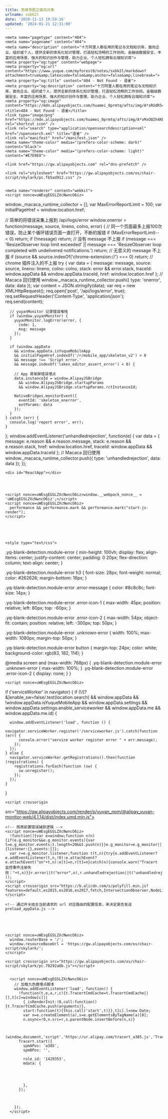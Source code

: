 ```yaml
---
title: 思维导图之面向对象
urlname: sxbk2l
date: '2020-11-13 19:59:16'
updated: '2024-01-21 12:31:00'
---
```

<!doctype html>
<html data-kumuhana="default">
  <head>
    <meta charset="utf-8">
    <meta name="robots" content="noindex">
    <meta name="robots" content="nofollow">
    <meta name="viewport" content="width=device-width, initial-scale=1, maximum-scale=1, user-scalable=no, viewport-fit=cover">
    <link rel="apple-touch-icon" href="https://mdn.alipayobjects.com/huamei_0prmtq/afts/img/A*sRUdR543RjcAAAAAAAAAAAAADvuFAQ/original" />
    <meta http-equiv="X-UA-Compatible" content="edge">
    
    <meta name="pagetype" content="404">
    <meta name="pagename" content="404">
    <meta name="description" content="十万阿里人都在用的笔记与文档知识库，面向企业、组织或个人，提供全新的体系化知识管理，打造轻松流畅的工作协同。金融级数据安全、丰富的应用场景、强大的知识创作与管理，助力企业、个人轻松拥有云端知识库">
    <meta property="og:type" content="webpage">
    <meta property="og:url" content="https://www.yuque.com/myforest0/notes/sxbk2l/markdown?attachment=true&amp;latexcode=false&amp;anchor=false&amp;linebreak=">
    <meta property="og:title" content="404 - Not Found · 语雀">
    <meta property="og:description" content="十万阿里人都在用的笔记与文档知识库，面向企业、组织或个人，提供全新的体系化知识管理，打造轻松流畅的工作协同。金融级数据安全、丰富的应用场景、强大的知识创作与管理，助力企业、个人轻松拥有云端知识库">
    <meta property="og:image" content="https://mdn.alipayobjects.com/huamei_0prmtq/afts/img/A*sRUdR543RjcAAAAAAAAAAAAADvuFAQ/original">
    <title>404 - Not Found · 语雀</title>
    <link type="image/png" href="https://mdn.alipayobjects.com/huamei_0prmtq/afts/img/A*vMxOQIh4KBMAAAAAAAAAAAAADvuFAQ/original" rel="shortcut icon" />
    <link rel="search" type="application/opensearchdescription+xml" href="/opensearch.xml" title="语雀" />
    <link rel="manifest" href="/manifest.json" />
    <meta name="theme-color" media="(prefers-color-scheme: dark)"  content="black">
    <meta name="theme-color" media="(prefers-color-scheme: light)" content="#E7E9E8">

    <link href="https://gw.alipayobjects.com" rel="dns-prefetch" />
<link href="https://mdap.alipay.com" rel="dns-prefetch" />
<link href="https://cdn.nlark.com" rel="dns-prefetch" />
<link href="https://cdn.yuque.com" rel="dns-prefetch" />
<link href="https://kcart.alipay.com" rel="dns-prefetch" />
<link href="https://cdn-pri.nlark.com" rel="dns-prefetch" />
<link href="https://g.yuque.com" rel="dns-prefetch" />
<link href="https://mdap.yuque.com" rel="dns-prefetch" />



    
    
<link rel="stylesheet" href="https://gw.alipayobjects.com/os/chair-script/skylark/deps.afe7529e.chunk.css" />
<link rel="stylesheet" href="https://gw.alipayobjects.com/os/chair-script/skylark/larkui.32a8e3d9.chunk.css" />


    <link rel="stylesheet" href="https://gw.alipayobjects.com/os/chair-script/skylark/pc.fb5ad912.css" />
    
    
    <meta name="renderer" content="webkit">
    <script nonce=uWEsgEGSLZXcNwncO6iz>
  window._macaca_runtime_collector = [];
  var MaxErrorReportLimit = 100;
  var initialPageHref = window.location.href;

  // 简单的将错误采集上报到 /api/logs/error
  window.onerror = function(message, source, lineno, colno, error) {
    // 同一个页面最多上报100次错误，防止某个循环错误页面一直打开，不断的报错
    if (MaxErrorReportLimit-- < 0) return;
    if (!message) return; // 没有 message 不上报
    if (message === 'ResizeObserver loop limit exceeded' || message === 'ResizeObserver loop completed with undelivered notifications.') return; // 无意义的 message 不上报
    if (source && source.indexOf('chrome-extension://') === 0) return; // chrome 插件注入的不上报
    try {
      var data = {
        message: message,
        source: source,
        lineno: lineno,
        colno: colno,
        stack: error && error.stack,
        traceId: window.appData && window.appData.traceId,
        href: window.location.href
      };
      // Macaca 回归使用
      window._macaca_runtime_collector.push({
        type: 'onerror',
        data: data
      });
      var content = JSON.stringify(data);
      var req = new XMLHttpRequest();
      req.open('post', '/api/logs/error', true);
      req.setRequestHeader('Content-Type', 'application/json');
      req.send(content);

      // yuyanMonitor 记录错误堆栈
      if (window.yuyanMonitor) {
        yuyanMonitor.logError(error, {
          code: 1,
          msg: message
        });
      }

      if (window.appData
        && window.appData.isYuqueMobileApp
        && initialPageHref.indexOf('/r/mobile_app/skeleton_v2') > 0
        && message !== 'Script error.'
        && message.indexOf('lakex_editor_assert_error') < 0) {

        // App 骨架屏错误埋点
        data.instanceId = window.AlipayJSBridge
          && window.AlipayJSBridge.startupParams
          && window.AlipayJSBridge.startupParams.rctInstanceId;

        NativeBridges.monitorEvent({
          eventId: 'skeleton_onerror',
          extParams: data
        });
      }
    } catch (err) {
      console.log('report error', err);
    }
  };
  window.addEventListener('unhandledrejection', function(e) {
    var data = {
      message: e.reason && e.reason.message,
      stack: e.reason && e.reason.stack,
      href: window.location.href,
      traceId: window.appData && window.appData.traceId
    };
    // Macaca 回归使用
    window._macaca_runtime_collector.push({
      type: 'unhandledrejection',
      data: data
    });
  });
</script>

  </head>
  <body>
    
    
<script nonce=uWEsgEGSLZXcNwncO6iz>
(function() {
  window.appData = JSON.parse(decodeURIComponent("%7B%22me%22%3A%7B%22PERMISSION%22%3A%7B%22create_member%22%3Atrue%2C%22create_book%22%3Atrue%2C%22create_book_collaborator%22%3Afalse%2C%22modify_book_setting%22%3Afalse%2C%22share_book%22%3Atrue%2C%22export_book%22%3Atrue%2C%22share_doc%22%3Atrue%2C%22export_doc%22%3Atrue%2C%22force_delete_doc%22%3Afalse%7D%2C%22organization_login%22%3A0%2C%22login%22%3A%22myforest0%22%2C%22work_id%22%3A%22%22%2C%22email%22%3A%22295***%40qq.com%22%2C%22mobile%22%3A%22199******70%22%2C%22member_level%22%3A1%2C%22isPermanentPunished%22%3Afalse%2C%22avatar_url%22%3A%22https%3A%2F%2Fcdn.nlark.com%2Fyuque%2F0%2F2022%2Fpng%2F1429353%2F1648780999326-avatar%2Fe6a1ea94-d01e-4cfa-8b55-17e74afcb162.png%22%2C%22isActive%22%3Atrue%2C%22isInactive%22%3Afalse%2C%22isDeactivated%22%3Afalse%2C%22isTerminated%22%3Afalse%2C%22isBanned%22%3Afalse%2C%22isBlocked%22%3Afalse%2C%22isExtcontact%22%3Afalse%2C%22isPaid%22%3Atrue%2C%22hasMemberLevel%22%3Atrue%2C%22memberLevelName%22%3A%22%E4%B8%93%E4%B8%9A%E4%BC%9A%E5%91%98%22%2C%22isTopLevel%22%3Afalse%2C%22isNewbie%22%3Afalse%2C%22isWillExpire%22%3Afalse%2C%22isWiki%22%3Afalse%2C%22isPublicPage%22%3Afalse%2C%22account%22%3A%7B%22id%22%3A1181709%2C%22name%22%3A%22resonance%22%2C%22username%22%3A%227fc19ed6-a4c7-439d-8693-721e250f75a9%22%2C%22mobile%22%3A%22199******70%22%2C%22email%22%3A%22295***%40qq.com%22%2C%22_serializer%22%3A%22web.account%22%7D%2C%22corpAccounts%22%3A%7B%7D%2C%22assistant%22%3A%7B%7D%2C%22id%22%3A1429353%2C%22created_at%22%3A%222020-05-14T02%3A37%3A55.000Z%22%2C%22updated_at%22%3A%222024-01-21T04%3A41%3A58.000Z%22%2C%22space_id%22%3A0%2C%22type%22%3A%22User%22%2C%22name%22%3A%22%E6%9E%97%22%2C%22description%22%3A%22%22%2C%22avatar%22%3A%22https%3A%2F%2Fcdn.nlark.com%2Fyuque%2F0%2F2022%2Fpng%2F1429353%2F1648780999326-avatar%2Fe6a1ea94-d01e-4cfa-8b55-17e74afcb162.png%22%2C%22owner_id%22%3Anull%2C%22topics_count%22%3A0%2C%22public_topics_count%22%3A0%2C%22members_count%22%3A0%2C%22books_count%22%3A3%2C%22public_books_count%22%3A2%2C%22followers_count%22%3A0%2C%22following_count%22%3A1%2C%22account_id%22%3A1181709%2C%22role%22%3A1%2C%22status%22%3A1%2C%22public%22%3A1%2C%22wants_email%22%3Atrue%2C%22wants_marketing_email%22%3Atrue%2C%22topic_updated_at_ms%22%3A0%2C%22deleted_slug%22%3Anull%2C%22language%22%3A%22zh-cn%22%2C%22organization_id%22%3A0%2C%22zone_id%22%3A0%2C%22emp_type%22%3Anull%2C%22group_department_updated_at%22%3Anull%2C%22expired_at%22%3A%222024-04-22T15%3A59%3A59.000Z%22%2C%22scene%22%3Anull%2C%22source%22%3Anull%2C%22max_member%22%3Anull%2C%22last_logined_at%22%3A%222024-01-21T04%3A41%3A58.000Z%22%2C%22deleted_at%22%3Anull%2C%22grains_sum%22%3A182%2C%22punish_expired_at%22%3Anull%2C%22extend_private%22%3A0%2C%22hasPassword%22%3Atrue%2C%22isTrial%22%3Afalse%2C%22canCreateOrg%22%3Atrue%2C%22hasNewEvent%22%3Afalse%2C%22is_admin%22%3Afalse%2C%22is_uirobot%22%3Afalse%2C%22theme%22%3A%22default%22%7D%2C%22notification%22%3A%7B%22notifyCount%22%3A0%2C%22showDot%22%3Afalse%7D%2C%22settings%22%3A%7B%22allowed_link_schema%22%3A%5B%22dingtalk%3A%22%5D%2C%22enable_link_interception%22%3Atrue%2C%22enable_new_user_public_ability_forbid%22%3Atrue%2C%22user_registry_forbidden_level%22%3A%22%22%2C%22watermark_enable%22%3A%22%22%2C%22public_space_doc_search_enable%22%3Atrue%2C%22lake_enabled_groups%22%3A%22*%22%2C%22image_proxy_root%22%3A%22%22%2C%22max_import_task_count%22%3A1%2C%22enable_search%22%3Atrue%2C%22enable_serviceworker%22%3Atrue%2C%22enable_lazyload_card%22%3A%22codeblock%22%2C%22editor_canary%22%3A%7B%22card_lazy_init%22%3A100%2C%22retryOriginImage%22%3A100%7D%2C%22enable_attachment_multipart%22%3Atrue%2C%22enable_custom_video_player%22%3Atrue%2C%22conference_gift_num%22%3A0%2C%22intranet_safe_tip%22%3A%5B%22open%22%5D%2C%22publication_enable_whitelist%22%3A%5B%5D%2C%22foreign_phone_registry_enabled_organization_whitelist%22%3A%5B%2216014876%22%2C%2216022684%22%2C%2216052442%22%2C%2218041640%22%2C%221437%22%2C%221565%22%2C%221796%22%2C%222838%22%2C%2216052442%22%2C%22309%22%2C%2222614%22%2C%221780%22%2C%226001397%22%2C%2214481%22%2C%2214040138%22%2C%2216052442%22%2C%2214043106%22%2C%2214006688%22%2C%2216033469%22%2C%2218044074%22%2C%2211321%22%2C%222008%22%2C%2235721%22%2C%226001216%22%2C%22806%22%2C%2218041640%22%2C%2218100055%22%2C%2216014876%22%2C%2216022684%22%2C%2220013926%22%2C%2221004993%22%2C%2216014876%22%2C%221780%22%2C%2216040901%22%2C%2221008258%22%5D%2C%22disable_comment_socket%22%3Atrue%2C%22disabled_login_modal_pop_default%22%3Atrue%2C%22enable_open_in_mobile_app%22%3Atrue%2C%22enable_wechat_guide_qrcode%22%3Atrue%2C%22enable_issue%22%3Atrue%2C%22enable_blank_page_detect%22%3Atrue%2C%22zone_ant_auth_keepalive_enabled_domains%22%3A%5B%5D%2C%22enable_new_group_page_whitelist%22%3A%5B%5D%2C%22enable_web_ocr%22%3A%7B%22enable%22%3Atrue%2C%22enableBrowsers%22%3A%5B%22chrome%22%5D%2C%22_users%22%3A%5B106822%5D%2C%22percent%22%3A100%7D%2C%22customer_staff_dingtalk_id%22%3A%22%22%2C%22enable_desktop_force_local%22%3Atrue%2C%22side_third_app_config%22%3A%7B%7D%2C%22desktop_check_network_status_interval%22%3A30%2C%22review_assistant_provider_url%22%3A%22%22%2C%22debug_assistant_provider_url%22%3A%22%22%2C%22codefuse_assistant_provider_url%22%3A%22%22%2C%22opsgpt_assistant_provider_url%22%3A%22%22%2C%22user_certifications_share_whitelist%22%3A%5B%22352135%22%2C%2239191355%22%2C%2295294%22%2C%2213012852%22%2C%2239187844%22%2C%2239195365%22%2C%2222303185%22%2C%2239199571%22%2C%2239200198%22%5D%2C%22user_certifications_share_scale%22%3A10%2C%22app_trusted_url_patterns%22%3A%5B%22%5Ehttps%3F%3A%5C%5C%2F%5C%5C%2F%5Ba-zA-Z0-9.-%5D%2B%5C%5C.yuque%5C%5C.com%22%2C%22%5Ehttps%3F%3A%5C%5C%2F%5C%5C%2F%5Ba-zA-Z0-9.-%5D%2B%5C%5C.nlark%5C%5C.com%22%2C%22%5Ealipays%3F%3A%5C%5C%2F%5C%5C%2F%22%5D%2C%22enable_mobile_appeal%22%3Atrue%2C%22all_default_captcha_enable%22%3Atrue%2C%22support_extension_download_url%22%3Atrue%2C%22support_extension_download_assembly%22%3Atrue%2C%22user_communication_group_qrcode%22%3A%22https%3A%2F%2Fmdn.alipayobjects.com%2Fhuamei_0prmtq%2Fafts%2Fimg%2FA*5CiSRraBRL0AAAAAAAAAAAAADvuFAQ%2Foriginal%22%7D%2C%22env%22%3A%22prod%22%2C%22space%22%3A%7B%22id%22%3A0%2C%22login%22%3A%22%22%2C%22name%22%3A%22%E8%AF%AD%E9%9B%80%22%2C%22short_name%22%3Anull%2C%22status%22%3A0%2C%22account_id%22%3A0%2C%22logo%22%3Anull%2C%22description%22%3A%22%22%2C%22created_at%22%3Anull%2C%22updated_at%22%3Anull%2C%22host%22%3A%22https%3A%2F%2Fwww.yuque.com%22%2C%22displayName%22%3A%22%E8%AF%AD%E9%9B%80%22%2C%22logo_url%22%3A%22https%3A%2F%2Fcdn.nlark.com%2Fyuque%2F0%2F2022%2Fpng%2F303152%2F1665994257081-avatar%2Fdcb74862-1409-4691-b9ce-8173b4f6e037.png%22%2C%22enable_password%22%3Atrue%2C%22enable_watermark%22%3Afalse%2C%22_serializer%22%3A%22web.space%22%7D%2C%22isYuque%22%3Atrue%2C%22isPublicCloud%22%3Atrue%2C%22isEnterprise%22%3Afalse%2C%22isUseAntLogin%22%3Afalse%2C%22defaultSpaceHost%22%3A%22https%3A%2F%2Fwww.yuque.com%22%2C%22timestamp%22%3A1705812119451%2C%22traceId%22%3A%22ac122d2f17058121192662189136%22%2C%22siteName%22%3A%22%E8%AF%AD%E9%9B%80%22%2C%22siteTip%22%3Anull%2C%22activityTip%22%3Anull%2C%22topTip%22%3Anull%2C%22readTip%22%3A%7B%22global%22%3A22405593%2C%22editor%22%3A3%2C%22org_global%22%3A358649%2C%22invite_register_guide%22%3A1%2C%22feature_vote%22%3A1%2C%22feature_new_catalog_2%22%3A1%2C%22feature_doc_add_resource%22%3A1%2C%22feature_mind%22%3A1%2C%22feature_book_custom_index_landing%22%3A1%2C%22feature_note_release%22%3A1%2C%22feature_events_move_to_explore%22%3A1%2C%22broadcast%22%3A21375320%2C%22public_popup%22%3A39581491%2C%22skylink_guide%22%3A1%2C%22feature_garden_introduce_1429353%22%3A1%2C%22feature_dashboard_books%22%3A1%2C%22owner_help_introduce_tip_1429353%22%3A1%2C%22yuque_public_question_recommend%22%3A36035481%2C%22desktop_online_book_entry_tip%22%3A1%2C%22desktop_online_book_entry_tip_isCollapsed%22%3A1%2C%22desktop_online_book_feature_tip%22%3A1%2C%22note_list_view_feature_tip%22%3A1%7D%2C%22questionRecommend%22%3A%7B%22id%22%3A36035481%2C%22created_at%22%3A%222023-06-14T06%3A27%3A13.978Z%22%2C%22updated_at%22%3A%222023-06-14T06%3A27%3A13.978Z%22%2C%22content%22%3A%22%7B%5C%22image%5C%22%3A%5C%22https%3A%2F%2Fmdn.alipayobjects.com%2Fhuamei_0prmtq%2Fafts%2Fimg%2FA*WfjHQYkHAykAAAAAAAAAAAAADvuFAQ%2Foriginal%5C%22%2C%5C%22url%5C%22%3A%5C%22https%3A%2F%2Fsurvey.alipay.com%2Fapps%2Fzhiliao%2FKIo2JqMv0%5C%22%2C%5C%22openType%5C%22%3A%5C%22open%5C%22%7D%22%2C%22type%22%3A%22yuque_public_question_recommend%22%7D%2C%22dashboardBannerRecommend%22%3Anull%2C%22imageServiceDomains%22%3A%5B%22cdn.yuque.com%22%2C%22cdn.nlark.com%22%2C%22img.shields.io%22%2C%22travis-ci.org%22%2C%22api.travis-ci.org%22%2C%22npm.packagequality.com%22%2C%22snyk.io%22%2C%22coveralls.io%22%2C%22badgen.now.sh%22%2C%22badgen.net%22%2C%22packagephobia.now.sh%22%2C%22duing.alibaba-inc.com%22%2C%22npm.alibaba-inc.com%22%2C%22web.npm.alibaba-inc.com%22%2C%22npmjs.com%22%2C%22npmjs.org%22%2C%22npg.dockerlab.alipay.net%22%2C%22private-alipayobjects.alipay.com%22%2C%22googleusercontent.com%22%2C%22blogspot.com%22%2C%22cdn.hk01.com%22%2C%22camo.githubusercontent.com%22%2C%22gw.daily.taobaocdn.net%22%2C%22cdn-images-1.medium.com%22%2C%22medium.com%22%2C%22i.stack.imgur.com%22%2C%22imgur.com%22%2C%22doc.ucweb.local%22%2C%22lh6.googleusercontent.com%22%2C%224.bp.blogspot.com%22%2C%22bp.blogspot.com%22%2C%22blogspot.com%22%2C%221.bp.blogspot.com%22%2C%222.bp.blogspot.com%22%2C%223.bp.blogspot.com%22%2C%22aliwork-files.oss-accelerate.aliyuncs.com%22%2C%22oss-accelerate.aliyuncs.com%22%2C%22work.alibaba.net%22%2C%22work.alibaba-inc.com%22%2C%22work-file.alibaba.net%22%2C%22work-file.alibaba-inc.com%22%2C%22pre-work-file.alibaba-inc.com%22%2C%22yuque.antfin.com%22%2C%22yuque.antfin-inc.com%22%2C%22intranetproxy.alipay.com%22%2C%22lark-assets-prod-aliyun.oss-accelerate.aliyuncs.com%22%2C%22lh1.googleusercontent.com%22%2C%22lh2.googleusercontent.com%22%2C%22lh3.googleusercontent.com%22%2C%22lh4.googleusercontent.com%22%2C%22lh5.googleusercontent.com%22%2C%22lh6.googleusercontent.com%22%2C%22lh7.googleusercontent.com%22%2C%22lh8.googleusercontent.com%22%2C%22lh9.googleusercontent.com%22%2C%22raw.githubusercontent.com%22%2C%22github.com%22%2C%22en.wikipedia.org%22%2C%22rawcdn.githack.com%22%2C%22pre-work-file.alibaba-inc.com%22%2C%22alipay-rmsdeploy-image.cn-hangzhou.alipay.aliyun-inc.com%22%2C%22antsys-align-files-management.cn-hangzhou.alipay.aliyun-inc.com%22%2C%22baiyan-pre.antfin.com%22%2C%22baiyan.antfin.com%22%2C%22baiyan.dev.alipay.net%22%2C%22marketing.aliyun-inc.com%22%2C%22lark-temp.oss-cn-hangzhou.aliyuncs.com%22%2C%22www.yuque.com%22%2C%22yuque.com%22%2C%22cdn.nlark.com%22%5D%2C%22sharePlatforms%22%3A%5B%22wechat%22%2C%22dingtalk%22%5D%2C%22locale%22%3A%22zh-cn%22%2C%22status%22%3A404%2C%22message%22%3A%22Not%20Found%22%2C%22title%22%3A%22404%20-%20Not%20Found%22%2C%22matchCondition%22%3A%7B%22page%22%3A%22404%22%7D%2C%22paymentInfo%22%3A%7B%22paymentBizInstId%22%3A%22Z69%22%7D%2C%22userMemberInfo%22%3A%7B%22usage%22%3A%7B%22attachment_size%22%3A108798123%2C%22image_size%22%3A23625966%2C%22video_size%22%3A0%2C%22attachment_size_month%22%3A0%2C%22image_size_month%22%3A8874741%2C%22video_size_month%22%3A0%2C%22max_upload_size%22%3A10737418240%2C%22_serializer%22%3A%22web.user_usage_statistics%22%7D%2C%22totalDocAndNoteUsageMonth%22%3A7%2C%22expired_at%22%3A%222024-04-22T15%3A59%3A59.000Z%22%2C%22countDownDays%22%3A92%2C%22isAllowRenew%22%3Afalse%2C%22receipt%22%3Anull%2C%22groupOwners%22%3A%5B%5D%2C%22hasOrder%22%3Afalse%7D%2C%22interest%22%3A%7B%22interests%22%3A%7B%22open_garden%22%3Atrue%2C%22share_note%22%3Atrue%2C%22open_api%22%3Afalse%7D%2C%22owner%22%3A%7B%22id%22%3A1429353%2C%22type%22%3A%22User%22%2C%22member_level%22%3A1%2C%22isTopLevel%22%3Afalse%2C%22isMemberTopLevel%22%3Afalse%2C%22isPaid%22%3Atrue%2C%22isExpired%22%3Afalse%7D%2C%22limit%22%3A%7B%22max_resource_total_size%22%3Anull%2C%22max_resource_month_size%22%3A10737418240%2C%22max_book_number%22%3A1500%2C%22max_doc_note_number%22%3Anull%2C%22max_group_number%22%3A10%2C%22max_book_collaborator_number%22%3A50%2C%22max_doc_collaborator_number%22%3A50%2C%22max_single_file_size%22%3A524288000%2C%22max_single_image_size%22%3A20971520%2C%22max_single_video_size%22%3A524288000%7D%2C%22limits%22%3A%7B%220%22%3A%7B%22max_resource_total_size%22%3Anull%2C%22max_resource_month_size%22%3A1073741824%2C%22max_book_number%22%3A100%2C%22max_doc_note_number%22%3A100%2C%22max_group_number%22%3A10%2C%22max_book_collaborator_number%22%3A5%2C%22max_doc_collaborator_number%22%3A5%2C%22max_single_file_size%22%3A31457280%2C%22max_single_image_size%22%3A10485760%2C%22max_single_video_size%22%3A0%7D%2C%221%22%3A%7B%22max_resource_total_size%22%3Anull%2C%22max_resource_month_size%22%3A10737418240%2C%22max_book_number%22%3A1500%2C%22max_doc_note_number%22%3Anull%2C%22max_group_number%22%3A10%2C%22max_book_collaborator_number%22%3A50%2C%22max_doc_collaborator_number%22%3A50%2C%22max_single_file_size%22%3A524288000%2C%22max_single_image_size%22%3A20971520%2C%22max_single_video_size%22%3A524288000%7D%2C%222%22%3A%7B%22max_resource_total_size%22%3Anull%2C%22max_resource_month_size%22%3A53687091200%2C%22max_book_number%22%3A1500%2C%22max_doc_note_number%22%3Anull%2C%22max_group_number%22%3A10%2C%22max_single_file_size%22%3A2147483648%2C%22max_single_image_size%22%3A52428800%2C%22max_single_video_size%22%3A2147483648%2C%22max_book_collaborator_number%22%3A500%2C%22max_doc_collaborator_number%22%3A500%7D%7D%2C%22usage%22%3A%7B%22isCurrentMonth%22%3Atrue%2C%22attachment_size_month%22%3A0%2C%22video_size_month%22%3A0%2C%22image_size_month%22%3A8874741%2C%22doc_count_month%22%3A7%2C%22max_upload_size%22%3A10737418240%2C%22id%22%3A1305139%2C%22created_at%22%3A%222020-05-14T02%3A37%3A55.000Z%22%2C%22updated_at%22%3A%222024-01-21T04%3A29%3A42.000Z%22%2C%22user_id%22%3A1429353%2C%22attachment_size%22%3A108798123%2C%22video_size%22%3A0%2C%22image_size%22%3A23625966%2C%22last_updated_month%22%3A%22202401%22%2C%22organization_id%22%3A0%7D%7D%2C%22captchaAppKey%22%3A%22FFFF000000000179A3AD%22%2C%22login%22%3A%7B%22loginType%22%3A%22normal%22%2C%22enablePlatforms%22%3A%5B%22dingtalk%22%2C%22alipay%22%2C%22wechat%22%2C%22teambition%22%2C%22apple%22%5D%2C%22isWechatMobileApp%22%3Afalse%7D%2C%22enableCoverageDeploy%22%3Afalse%2C%22isDesktopApp%22%3Afalse%2C%22isAssistant%22%3Afalse%2C%22isAlipayApp%22%3Afalse%2C%22isDingTalkApp%22%3Afalse%2C%22isDingTalkMiniApp%22%3Afalse%2C%22isDingTalkDesktopApp%22%3Afalse%2C%22isYuqueMobileApp%22%3Afalse%2C%22tracertConfig%22%3A%7B%22spmAPos%22%3A%22a385%22%2C%22spmBPos%22%3Anull%7D%7D"));
})();
</script>


    <div id="ReactApp"></div>

    

    
    <script nonce=uWEsgEGSLZXcNwncO6iz>window.__webpack_nonce__ = 'uWEsgEGSLZXcNwncO6iz';</script>
    <script nonce=uWEsgEGSLZXcNwncO6iz>
      performance && performance.mark && performance.mark("start-js-render");
    </script>
    
    
    
    
    
    <style type="text/css">
  .yq-blank-detection.module-error {
    min-height: 100vh;
    display: flex;
    align-items: center;
    justify-content: center;
    padding: 0 20px;
    flex-direction: column;
    text-align: center;
  }

  .yq-blank-detection.module-error h3 {
    font-size: 28px;
    font-weight: normal;
    color: #262626;
    margin-bottom: 16px;
  }

  .yq-blank-detection.module-error .error-message {
    color: #8c8c8c;
    font-size: 14px;
  }

  .yq-blank-detection.module-error .error-icon-1 {
    max-width: 45px;
    position: relative;
    left: 80px;
    top: -60px;
  }

  .yq-blank-detection.module-error .error-icon-2 {
    max-width: 54px;
    object-fit: contain;
    position: relative;
    left: -300px;
    top: 50px;
  }

  .yq-blank-detection.module-error .unknown-error {
    width: 100%;
    max-width: 1080px;
    margin-top: 50px;
  }

  .yq-blank-detection.module-error button {
    margin-top: 24px;
    color: white;
    background-color: rgb(83, 182, 114);
  }

  @media screen and (max-width: 768px) {
    .yq-blank-detection.module-error .unknown-error {
      max-width: 100%;
    }
    .yq-blank-detection.module-error .error-icon-2 {
      display: none;
    }
  }
</style>
<script nonce=uWEsgEGSLZXcNwncO6iz>
  (function() {
    var rootNode = document.querySelector('#ReactApp');
    var appData = window.appData || {};
    var errorMessage = '';
    var BLANK_DETECTION_RELOAD = 'blankDetectionReload';

    var isSupportLocalStorage = (function() {
      var key = '__bd_check_storage';
      try {
        if (!window.localStorage) return false;

        window.localStorage.setItem(key, '1');
        window.localStorage.removeItem(key);
      } catch (e) {
        return false;
      }
      return true;
    })();

    function renderFeedBackTips() {
      // 反馈链接
      var feedBackUrl = window.location.origin + '/feedbacks/new';
      if (appData.traceId) {
        feedBackUrl += '?body=反馈信息：' + appData.traceId;
      }
      var isDesktopApp = window.appData.isDesktopApp;
      var feedback = window.appData.traceId ? '反馈信息：' + window.appData.traceId : '';
      var htmlList;
      if (isDesktopApp) {
        htmlList = [
          '<div id="yq-blank-detection" class="module-error yq-blank-detection">',
          '<div class="error-message">',
          '<h3>页面出错了</h3>',
          '<p>',
          '遇到一些未知错误，请尝试刷新页面、清除浏览器缓存或截图<a target="_blank" href="' + feedBackUrl + '">反馈</a>给我们',
          '</p>',
          '<p>' + feedback + '</p>',
          '<button class="ant-btn" id="yq-blank-detection-reload-button">重启客户端</button>'
        ];
      } else {
        htmlList = [
          '<div id="yq-blank-detection" class="module-error yq-blank-detection">',
          '<img class="error-icon-1" src="/images/2254d717852b695a5fde79d73eaa15a2.png" />',
          '<img class="error-icon-2" src="/images/51a2e766b7b5ec8295ceb56a01d51ccc.png" />',
          '<div class="error-message">',
          '<h3>页面出错了</h3>',
          '<p>',
          '遇到一些未知错误，请尝试刷新页面、清除浏览器缓存或截图<a target="_blank" href="' + feedBackUrl + '">反馈</a>给我们',
          '</p>',
          '<p>' + feedback + '</p>',
          '</div>',
          '<div>',
          '<img class="unknown-error" src="/images/e7cf550d1b33f2337e7d4840dd4df26b.png" />',
          '</div>',
          '</div>'
        ];
      }
      rootNode.innerHTML = htmlList.join('');
      var reloadBtn = document.getElementById('yq-blank-detection-reload-button');
      if (reloadBtn) {
        reloadBtn.onclick = function() {
          if (window.YuqueDesktopJSBridge) {
            window.YuqueDesktopJSBridge.postMessage('app.relaunch');
          } else {
            window.location.reload();
          }
        };
      }
    }

    function reportToYuYan() {
      if (!window.yuyanMonitor) return;
      var fromClient = window.appData.isYuqueMobileApp ? 'yuqueMobileApp' : 'default';
      var traceId = window.appData.traceId || '';
      window.yuyanMonitor.logError(new Error('Page is blank!'), {
        code: 45,
        msg: 'web_page_blank_error',
        d1: fromClient,
        d2: traceId,
        d3: errorMessage
      });
    }

    function unregisterServiceWorker() {
      if ('serviceWorker' in navigator) {
        navigator.serviceWorker
          .getRegistrations()
          .then(function(registrations) {
            registrations.forEach(function(sw) {
              sw.unregister();
            });
        });
      }
    }

    function report() {
      try {
        // 清理掉 localStorage
        if (isSupportLocalStorage) {
          window.localStorage.removeItem(BLANK_DETECTION_RELOAD);
        }

        // 清理掉 serviceWorker
        unregisterServiceWorker();
        // 展示反馈
        renderFeedBackTips();
        // 上报雨燕
        reportToYuYan();
      } catch (e) {
        console.error(e);
      }
    }

    function checkRootNode() {
      if (rootNode && rootNode.innerHTML && rootNode.innerHTML !== '<div></div>') {
        return true;
      }
      return false;
    }

    function reload() {
      // 清理掉 serviceWorker
      unregisterServiceWorker();
      // 主动刷新一次
      window.localStorage.setItem(BLANK_DETECTION_RELOAD, true);
      if (window.localStorage.getItem(BLANK_DETECTION_RELOAD)) {
        window.location.reload(true);
      } else {
        report();
      }
    }

    function checkAndReport() {
      // 插入节点前再次检查是否白屏
      if (checkRootNode()) {
        if (isSupportLocalStorage) {
          window.localStorage.removeItem(BLANK_DETECTION_RELOAD);
        }
        return;
      }
      // 是否重新加载
      if (isSupportLocalStorage && !window.localStorage.getItem(BLANK_DETECTION_RELOAD)) {
        reload();
      } else {
        report();
      }
    }

    function onloadHandler() {
      if (checkRootNode()) {
        if (isSupportLocalStorage) {
          window.localStorage.removeItem(BLANK_DETECTION_RELOAD);
        }
        return;
      } else {
        // 10s 后检测白屏
        setTimeout(function() {
          errorMessage = 'INNERHTML_NOT_EXIST';
          checkAndReport();
        }, 10 * 1000);
      }
    }

    window.addEventListener('error', function(event) {
      if (event) {
        // 5s 后检测白屏
        setTimeout(function() {
          errorMessage = event.message;
          checkAndReport();
        }, 5 * 1000);
      }
    }, false);

    window.addEventListener('load', onloadHandler, false);
  })();
</script>

    
    <script nonce=uWEsgEGSLZXcNwncO6iz>
  if ('serviceWorker' in navigator) {
    if (!/[?&]enable_sw=false/.test(location.search)
      && window.appData
      && !window.appData.isYuqueMobileApp
      && window.appData.settings
      && window.appData.settings.enable_serviceworker
      && window.appData.me
      && window.appData.me.id) {

      window.addEventListener('load', function () {
        navigator.serviceWorker.register('/serviceworker.js').catch(function (err) {
          console.error("service worker register error " + err.message);
        });
      });
    } else {
      navigator.serviceWorker.getRegistrations().then(function (registrations) {
        registrations.forEach(function (sw) {
          sw.unregister();
        });
      });
    }
  }
</script>

    <script crossorigin
  src="https://gw.alipayobjects.com/render/p/yuyan_npm/@alipay_yuyan-monitor-web/4.1.14/dist/index.umd.min.js"></script>
<script nonce=uWEsgEGSLZXcNwncO6iz>
  if (window.YuyanMonitor) {
    window.yuyanMonitor = new YuyanMonitor({
      _appId: '589c123e2b89c03d127000da',
    
  env: '外网',
    
  
  userId: 'myforest0',
    plugins: ['performance']
  });
}
</script>

    <!-- 雨燕前置错误捕获逻辑 -->
    <script nonce=uWEsgEGSLZXcNwncO6iz>
      !function(){var e=window;function n(n){if(e.g_monitor&&e.g_monitor.events){var t=e.g_monitor.events;t.length<20&&t.push(n)}}e.g_monitor=e.g_monitor||{listener:{},events:[]};
      var r=e.g_monitor.listener;function t(t,n){try{e.addEventListener?e.addEventListener(t,n,!0):e.attachEvent?e.attachEvent("on"+t,n):e[t]=n,r[t]=n}catch(n){console.warn("Tracert 监控事件注册失败："+t,n)}}r.error||t("error",n),r.unhandledrejection||t("unhandledrejection",n)}();
    </script>
    <script crossorigin src="https://b.alicdn.com/s/polyfill.min.js?features=default,es2015,es2016,es2017,fetch,IntersectionObserver,NodeList.prototype.forEach,NodeList.prototype.@@iterator,EventSource,MutationObserver,ResizeObserver,HTMLCanvasElement.prototype.toBlob,Promise.prototype.finally,Object.values|always"></script>
<script crossorigin src="https://gw.alipayobjects.com/os/lib/??react/16.13.1/umd/react.production.min.js,react-dom/16.13.1/umd/react-dom.production.min.js,react-dom/16.13.1/umd/react-dom-server.browser.production.min.js,moment/2.24.0/min/moment.min.js"></script>


<script nonce=uWEsgEGSLZXcNwncO6iz>
window.globalThis = window.globalThis || window;
if (!Object.fromEntries) {
  Object.defineProperty(Object, 'fromEntries', {
    value(entries) {
      if (!entries || !entries[Symbol.iterator]) { throw new Error('Object.fromEntries() requires a single iterable argument'); }

      var o = {};

      Object.keys(entries).forEach(function(key){
        var [k, v] = entries[key];

        o[k] = v;
      });

      return o;
    },
  });
}
if (!Object.entries) {
  Object.entries = function( obj ){
    var ownProps = Object.keys( obj ),
        i = ownProps.length,
        resArray = new Array(i); // preallocate the Array
    while (i--)
      resArray[i] = [ownProps[i], obj[ownProps[i]]];
    
    return resArray;
  };
}
</script>



    <!-- 通过开关结合当前请求的 url 对应路由的配置信息，来决定是否发送 preload_appData.js -->
    

    
    
    
    <script nonce=uWEsgEGSLZXcNwncO6iz>
      window.routerBase = '/';
      window.resourceBaseUrl = 'https://gw.alipayobjects.com/os/chair-script/skylark/';
    </script>
    
    

    
<script nonce=uWEsgEGSLZXcNwncO6iz>window.__webpack_public_path__ = '/os/chair-script/skylark/';</script><script crossorigin src="https://gw.alipayobjects.com/os/chair-script/skylark/deps.2da9a6c6.async.js"></script>
<script crossorigin src="https://gw.alipayobjects.com/os/chair-script/skylark/common.f516e5d9.async.js"></script>
<script crossorigin src="https://gw.alipayobjects.com/os/chair-script/skylark/larkui.d1a32f78.async.js"></script>



    <script crossorigin src="https://gw.alipayobjects.com/os/chair-script/skylark/pc.70292a8b.js"></script>
    
      
      <script nonce=uWEsgEGSLZXcNwncO6iz>
        // 加载九色鹿埋点脚本
        window.addEventListener('load', function() {
          !function(t,e,a,r,c){t.TracertCmdCache=t.TracertCmdCache||[],t[c]=window[c]||
            {_isRenderInit:!0,call:function(){t.TracertCmdCache.push(arguments)},
            start:function(t){this.call('start',t)}},t[c].l=new Date;
            var n=e.createElement(a),s=e.getElementsByTagName(a)[0];
            n.async=!0,n.src=r,s.parentNode.insertBefore(n,s)}

          
          (window,document,'script','https://ur.alipay.com/tracert_a385.js','Tracert');
          Tracert.start({
            spmAPos: 'a385',
            spmBPos: '',
            
            role_id: '1429353',
            mdata: {
              
              
              
              
            },
          });

          
          
        });
      </script>
      
      
    
    

    

    
    
    
  </body>
</html>

